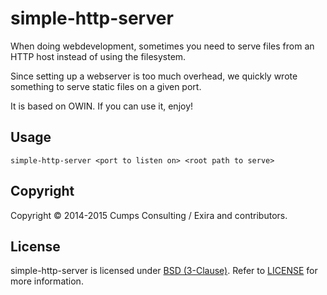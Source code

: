 simple-http-server
==================

When doing webdevelopment, sometimes you need to serve files from an HTTP host instead of using the filesystem.

Since setting up a webserver is too much overhead, we quickly wrote something to serve static files on a given port.

It is based on OWIN. If you can use it, enjoy!

## Usage

```simple-http-server <port to listen on> <root path to serve>```

## Copyright

Copyright © 2014-2015 Cumps Consulting / Exira and contributors.

## License

simple-http-server is licensed under [BSD (3-Clause)](http://choosealicense.com/licenses/bsd-3-clause/ "Read more about the BSD (3-Clause) License"). Refer to [LICENSE](https://github.com/exira/simple-http-server/blob/master/LICENSE) for more information.
